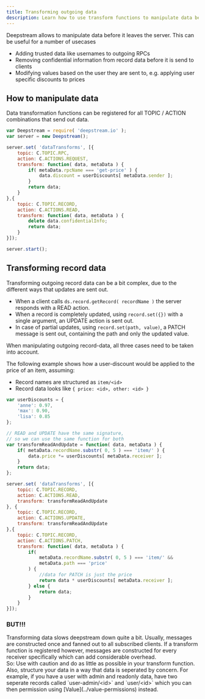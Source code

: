 ```yaml
---
title: Transforming outgoing data
description: Learn how to use transform functions to manipulate data before it leaves the server
---
```


Deepstream allows to manipulate data before it leaves the server. This can be useful for a number of usecases

* Adding trusted data like usernames to outgoing RPCs
* Removing confidential information from record data before it is send to clients
* Modifying values based on the user they are sent to, e.g. applying user specific discounts to prices

## How to manipulate data
Data transformation functions can be registered for all TOPIC / ACTION combinations that send out data.

```javascript
var Deepstream = require( 'deepstream.io' );
var server = new Deepstream();

server.set( 'dataTransforms', [{
	topic: C.TOPIC.RPC,
	action: C.ACTIONS.REQUEST,
	transform: function( data, metaData ) {
		if( metaData.rpcName === 'get-price' ) {
			data.discount = userDiscounts[ metaData.sender ];
		}
		return data;
	}
},{
	topic: C.TOPIC.RECORD,
	action: C.ACTIONS.READ,
	transform: function( data, metaData ) {
		delete data.confidentialInfo;
		return data;
	}
}]);

server.start();
```

## Transforming record data

Transforming outgoing record data can be a bit complex, due to the different ways that updates are sent out.
* When a client calls `ds.record.getRecord( recordName )` the server responds with a READ action.
* When a record is completely updated, using `record.set({})` with a single argument, an UPDATE action is sent out.
* In case of partial updates, using `record.set(path, value)`, a PATCH message is sent out, containing the path and only the updated value.

When manipulating outgoing record-data, all three cases need to be taken into account.

The following example shows how a user-discount would be applied to the price of an item, assuming:
* Record names are structured as `item/<id>`
* Record data looks like `{ price: <id>, other: <id> }`

```javascript
var userDiscounts = {
	'anne': 0.97,
	'max': 0.90,
	'lisa': 0.85
};

// READ and UPDATE have the same signature,
// so we can use the same function for both
var transformReadAndUpdate = function( data, metaData ) {
	if( metaData.recordName.substr( 0, 5 ) === 'item/' ) {
		data.price *= userDiscounts[ metaData.receiver ];
	}
	return data;
};

server.set( 'dataTransforms', [{
	topic: C.TOPIC.RECORD,
	action: C.ACTIONS.READ,
	transform: transformReadAndUpdate
}, {
	topic: C.TOPIC.RECORD,
	action: C.ACTIONS.UPDATE,
	transform: transformReadAndUpdate
},{
	topic: C.TOPIC.RECORD,
	action: C.ACTIONS.PATCH,
	transform: function( data, metaData ) {
		if(
			metaData.recordName.substr( 0, 5 ) === 'item/' &&
			metaData.path === 'price'
		) {
			//data for PATCH is just the price
			return data * userDiscounts[ metaData.receiver ];
		} else {
			return data;
		}
	}
}]);
```

<div class="hint">
	<h3>BUT!!!</h3>
	<p>Transforming data slows deepstream down quite a bit. Usually, messages are constructed once and
	fanned out to all subscribed clients. If a transform function is registered however, messages are constructed
	for every receiver specifically which can add considerable overhead.<br>
	So: Use with caution and do as little as possible in your transform function.<br>
	Also, structure your data in a way that data is seperated by concern. For example, if you have a user with admin and readonly data, have two seperate records called `user-admin/&lt;id&gt;` and `user/&lt;id&gt;` which you can then permission using [Value](../value-permissions) instead.
	</p>
</div>
